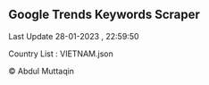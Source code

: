 

## Google Trends Keywords Scraper 
 
Last Update 28-01-2023 , 22:59:50

Country List :
VIETNAM.json



© Abdul Muttaqin 
